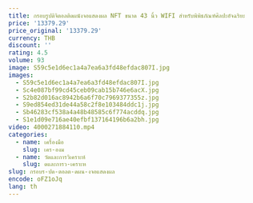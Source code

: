 ```yaml
---
title: กรอบรูปดิจิตอลติดผนังจอแสดงผล NFT ขนาด 43 นิ้ว WIFI สําหรับพิพิธภัณฑ์ศิลปะอัจฉริยะ
price: '13379.29'
price_original: '13379.29'
currency: THB
discount: ''
rating: 4.5
volume: 93
image: S59c5e1d6ec1a4a7ea6a3fd48efdac807I.jpg
images:
  - S59c5e1d6ec1a4a7ea6a3fd48efdac807I.jpg
  - Sc4e087bf99cd45ceb09cab15b746e6acX.jpg
  - S2b82d016ac8942b6a6f70c7969377355z.jpg
  - S9ed854ed31de44a58c2f8e103484ddc1j.jpg
  - Sb46283cf538a4a48b48585c6f774acddq.jpg
  - S1e1d09e716ae40efbf137164196b6a2bh.jpg
video: 4000271884110.mp4
categories:
  - name: เครื่องมือ
    slug: เคร-องม
  - name: วัดและการวิเคราะห์
    slug: ดและการว-เคราะห
slug: กรอบร-ปด-ตอลต-ดผน-งจอแสดงผล
encode: oFZ1oJq
lang: th
---
```

  
